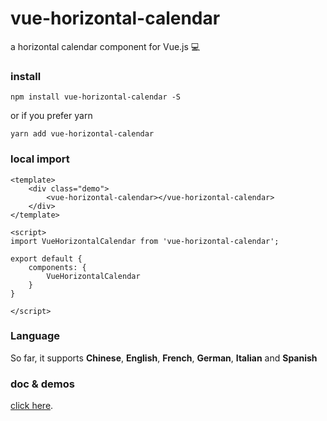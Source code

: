 # vue-horizontal-calendar

a horizontal calendar component for Vue.js :computer:

### install
```
npm install vue-horizontal-calendar -S
```
or if you prefer yarn
```
yarn add vue-horizontal-calendar
```

### local import
```
<template>
    <div class="demo">
        <vue-horizontal-calendar></vue-horizontal-calendar>
    </div>
</template>

<script>
import VueHorizontalCalendar from 'vue-horizontal-calendar';

export default {
    components: {
        VueHorizontalCalendar
    }
}

</script>
```
### Language

So far, it supports **Chinese**, **English**, **French**, **German**, **Italian** and **Spanish**

### doc & demos
[click here](http://calendar.wantalone.com/).
